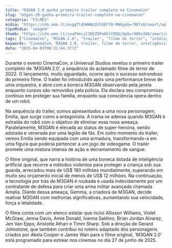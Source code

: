 ```yaml
---
title: "M3GAN 2.0 ganha primeiro trailer completo na CinemaCon"
slug: "m3gan-20-ganha-primeiro-trailer-completo-na-cinemacon"
categoria: "FILMES"
midia: "https://cdn.ome.lt/exgqTtdUWWWLOlh5EF70-MNXgoQ=/987x0/smart/uploads/conteudo/fotos/OMELETE_CAPA_-_2025-04-02T211211.815.png"
tipoMidia: "imagem"
thumb: "https://cdn.ome.lt/iouP4mijC3N2ZDFmAhlCRDQj9pQ=/480x360/smart/extras/conteudos/omelete_THUMB_-_2025-03-24T134919.493.png"
tags: ["CinemaCon", "M3GAN 2.0", "trailer", "filme de terror", "inteligência artificial", "sequência de filme", "Universal Studios", "ação e terror"]
keywords: "CinemaCon, M3GAN 2.0, trailer, filme de terror, inteligência artificial, sequência de filme, Universal Studios, ação e terror"
data: "2025-04-03T00:31:44.377Z"
---
```


Durante o evento CinemaCon, a Universal Studios revelou o primeiro trailer completo de 'M3GAN 2.0', a sequência do aclamado filme de terror de 2022. O lançamento, muito aguardado, ocorre após o sucesso estrondoso do primeiro filme. O trailer foi introduzido após uma performance breve de uma orquestra, e abre com a boneca M3GAN observando pela janela enquanto corpos são removidos pela polícia. Ela declara seu compromisso contínuo em proteger sua família, enquanto sua consciência opera dentro de um robô.

Na sequência do trailer, somos apresentados a uma nova personagem, Emilia, que surge como a antagonista. A trama se adensa quando M3GAN é extraída do robô com o objetivo de eliminar essa nova ameaça. Paralelamente, M3GAN é elevada ao status de super-heroína, sendo adorada e venerada por uma legião de fãs. Em outro momento do trailer, vemos Emilia sendo equipada com uma armadura, transformando-a em uma figura que poderia pertencer a um jogo de videogame. O trailer promete uma mistura intensa de ação e derramamento de sangue.

O filme original, que narra a história de uma boneca dotada de inteligência artificial que recorre a métodos violentos para proteger a criança sob sua guarda, arrecadou mais de US$ 180 milhões mundialmente, superando em muito seu orçamento inicial de menos de US$ 12 milhões. Na continuação, a tecnologia por trás de M3GAN é roubada e usada indevidamente por um contratante de defesa para criar uma arma militar avançada chamada Amelia. Diante dessa ameaça, Gemma, a criadora de M3GAN, decide reativar M3GAN com melhorias significativas, aumentando sua velocidade, força e letalidade.

O filme conta com um elenco estelar que inclui Allisson Williams, Violet McGraw, Jenna Davis, Amie Donald, Ivanna Sakhno, Brian Jordan Alvarez, Jen Van Epps, Aristotle Athari e Timm Sharp. Sob a direção de Gerard Johnstone, que também contribui no roteiro adaptado dos personagens criados por Akela Cooper e James Wan para o filme original, 'M3GAN 2.0' está programado para estrear nos cinemas no dia 27 de junho de 2025.
